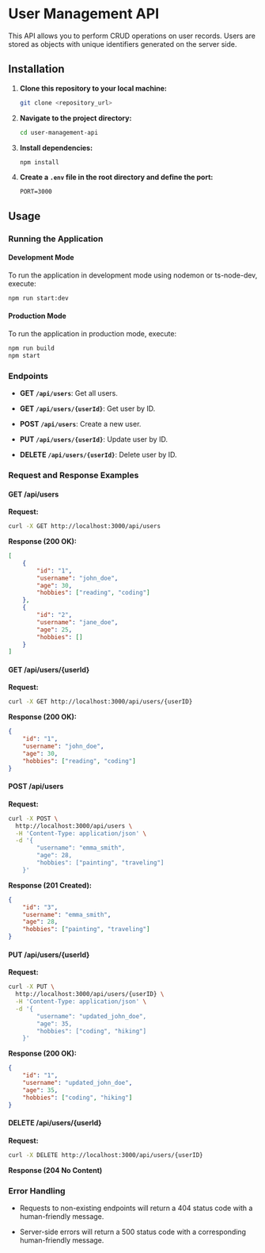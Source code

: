 # User Management API

This API allows you to perform CRUD operations on user records. Users are stored as objects with unique identifiers generated on the server side.

## Installation

1. **Clone this repository to your local machine:**

   ```bash
   git clone <repository_url>
   ```

2. **Navigate to the project directory:**

   ```bash
   cd user-management-api
   ```

3. **Install dependencies:**

   ```bash
   npm install
   ```

4. **Create a `.env` file in the root directory and define the port:**

   ```plaintext
   PORT=3000
   ```

## Usage

### Running the Application

#### Development Mode

To run the application in development mode using nodemon or ts-node-dev, execute:

```bash
npm run start:dev
```

#### Production Mode

To run the application in production mode, execute:

```bash
npm run build
npm start
```

### Endpoints

- **GET `/api/users`**: Get all users.
  
- **GET `/api/users/{userId}`**: Get user by ID.
  
- **POST `/api/users`**: Create a new user.
  
- **PUT `/api/users/{userId}`**: Update user by ID.
  
- **DELETE `/api/users/{userId}`**: Delete user by ID.

### Request and Response Examples

#### GET /api/users

**Request:**

```bash
curl -X GET http://localhost:3000/api/users
```

**Response (200 OK):**

```json
[
    {
        "id": "1",
        "username": "john_doe",
        "age": 30,
        "hobbies": ["reading", "coding"]
    },
    {
        "id": "2",
        "username": "jane_doe",
        "age": 25,
        "hobbies": []
    }
]
```

#### GET /api/users/{userId}

**Request:**

```bash
curl -X GET http://localhost:3000/api/users/{userID}
```

**Response (200 OK):**

```json
{
    "id": "1",
    "username": "john_doe",
    "age": 30,
    "hobbies": ["reading", "coding"]
}
```

#### POST /api/users

**Request:**

```bash
curl -X POST \
  http://localhost:3000/api/users \
  -H 'Content-Type: application/json' \
  -d '{
        "username": "emma_smith",
        "age": 28,
        "hobbies": ["painting", "traveling"]
    }'
```

**Response (201 Created):**

```json
{
    "id": "3",
    "username": "emma_smith",
    "age": 28,
    "hobbies": ["painting", "traveling"]
}
```

#### PUT /api/users/{userId}

**Request:**

```bash
curl -X PUT \
  http://localhost:3000/api/users/{userID} \
  -H 'Content-Type: application/json' \
  -d '{
        "username": "updated_john_doe",
        "age": 35,
        "hobbies": ["coding", "hiking"]
    }'
```

**Response (200 OK):**

```json
{
    "id": "1",
    "username": "updated_john_doe",
    "age": 35,
    "hobbies": ["coding", "hiking"]
}
```

#### DELETE /api/users/{userId}

**Request:**

```bash
curl -X DELETE http://localhost:3000/api/users/{userID}
```

**Response (204 No Content)**

### Error Handling

- Requests to non-existing endpoints will return a 404 status code with a human-friendly message.

- Server-side errors will return a 500 status code with a corresponding human-friendly message.
